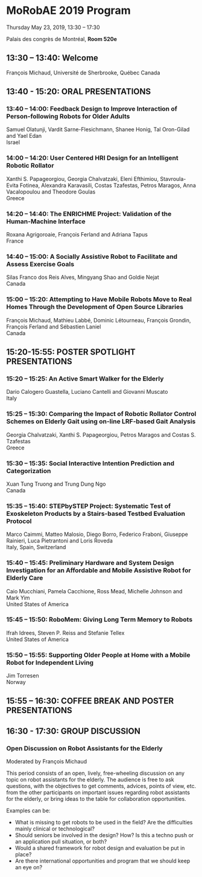 # MoRobAE 2019 Program

Thursday May 23, 2019, 13:30 – 17:30

Palais des congrès de Montréal, **Room 520e**

## 13:30 – 13:40: Welcome
François Michaud, Université de Sherbrooke, Québec Canada

## 13:40 - 15:20: ORAL PRESENTATIONS

### 13:40 – 14:00: Feedback Design to Improve Interaction of Person-following Robots for Older Adults
Samuel Olatunji, Vardit Sarne-Flesichmann, Shanee Honig, Tal Oron-Gilad and Yael Edan  
Israel

### 14:00 – 14:20: User Centered HRI Design for an Intelligent Robotic Rollator
Xanthi S. Papageorgiou, Georgia Chalvatzaki, Eleni Efthimiou, Stavroula-Evita Fotinea, Alexandra Karavasili, Costas Tzafestas, Petros Maragos, Anna Vacalopoulou and Theodore Goulas  
Greece

### 14:20 – 14:40: The ENRICHME Project: Validation of the Human-Machine Interface
Roxana Agrigoroaie, François Ferland and Adriana Tapus  
France

### 14:40 – 15:00: A Socially Assistive Robot to Facilitate and Assess Exercise Goals
Silas Franco dos Reis Alves, Mingyang Shao and Goldie Nejat  
Canada

### 15:00 – 15:20: Attempting to Have Mobile Robots Move to Real Homes Through the Development of Open Source Libraries
François Michaud, Mathieu Labbé, Dominic Létourneau, François Grondin, François Ferland and Sébastien Laniel  
Canada

## 15:20-15:55: POSTER SPOTLIGHT PRESENTATIONS 

### 15:20 – 15:25: An Active Smart Walker for the Elderly
Dario Calogero Guastella, Luciano Cantelli and Giovanni Muscato  
Italy

### 15:25 – 15:30: Comparing the Impact of Robotic Rollator Control Schemes on Elderly Gait using on-line LRF-based Gait Analysis
Georgia Chalvatzaki, Xanthi S. Papageorgiou, Petros Maragos and Costas S. Tzafestas  
Greece

### 15:30 – 15:35: Social Interactive Intention Prediction and Categorization
Xuan Tung Truong and Trung Dung Ngo  
Canada

### 15:35 – 15:40: STEPbySTEP Project: Systematic Test of Exoskeleton Products by a Stairs-based Testbed Evaluation Protocol
Marco Caimmi, Matteo Malosio, Diego Borro, Federico Fraboni, Giuseppe Rainieri, Luca Pietrantoni and Loris Roveda  
Italy, Spain, Switzerland

### 15:40 – 15:45: Preliminary Hardware and System Design Investigation for an Affordable and Mobile Assistive Robot for Elderly Care
Caio Mucchiani, Pamela Cacchione, Ross Mead, Michelle Johnson and Mark Yim  
United States of America

### 15:45 – 15:50: RoboMem: Giving Long Term Memory to Robots
Ifrah Idrees, Steven P. Reiss and Stefanie Tellex  
United States of America

### 15:50 – 15:55: Supporting Older People at Home with a Mobile Robot for Independent Living
Jim Torresen  
Norway

## 15:55 – 16:30: COFFEE BREAK AND POSTER PRESENTATIONS

## 16:30 - 17:30: GROUP DISCUSSION

### Open Discussion on Robot Assistants for the Elderly
Moderated by François Michaud

This period consists of an open, lively, free-wheeling discussion on any topic on robot assistants for the elderly. The audience is free to ask questions, with the objectives to get comments, advices, points of view, etc. from the other participants on important issues regarding robot assistants for the elderly, or bring ideas to the table for collaboration opportunities.

Examples can be:

 * What is missing to get robots to be used in the field? Are the difficulties mainly clinical or technological?
 * Should seniors be involved in the design? How? Is this a techno push or an application pull situation, or both?
 * Would a shared framework for robot design and evaluation be put in place?
 * Are there international opportunities and program that we should keep an eye on?

